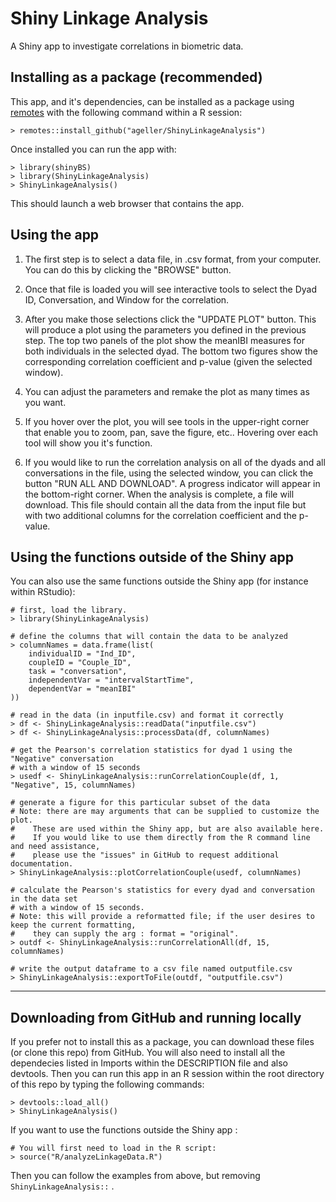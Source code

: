 # Shiny Linkage Analysis

A Shiny app to investigate correlations in biometric data.

## Installing as a package (recommended)
This app, and it's dependencies, can be installed as a package using [remotes](https://github.com/r-lib/remotes) with the following command within a R session:
```
> remotes::install_github("ageller/ShinyLinkageAnalysis")
```

Once installed you can run the app with:
```
> library(shinyBS)
> library(ShinyLinkageAnalysis)
> ShinyLinkageAnalysis()
```

This should launch a web browser that contains the app.  

## Using the app

1. The first step is to select a data file, in .csv format, from your computer.  You can do this by clicking the "BROWSE" button.

2. Once that file is loaded you will see interactive tools to select the Dyad ID, Conversation, and Window for the correlation.  

3. After you make those selections click the "UPDATE PLOT" button.  This will produce a plot using the parameters you defined in the previous step.  The top two panels of the plot show the meanIBI measures for both individuals in the selected dyad.  The bottom two figures show the corresponding correlation coefficient and p-value (given the selected window).

4. You can adjust the parameters and remake the plot as many times as you want.

5. If you hover over the plot, you will see tools in the upper-right corner that enable you to zoom, pan, save the figure, etc..  Hovering over each tool will show you it's function.

6. If you would like to run the correlation analysis on all of the dyads and all conversations in the file, using the selected window, you can click the button "RUN ALL AND DOWNLOAD".  A progress indicator will appear in the bottom-right corner.  When the analysis is complete, a file will download.  This file should contain all the data from the input file but with two additional columns for the correlation coefficient and the p-value. 

## Using the functions outside of the Shiny app

You can also use the same functions outside the Shiny app (for instance within RStudio):

```
# first, load the library.
> library(ShinyLinkageAnalysis)
```

```
# define the columns that will contain the data to be analyzed
> columnNames = data.frame(list(
	individualID = "Ind_ID", 
	coupleID = "Couple_ID",
	task = "conversation", 
	independentVar = "intervalStartTime", 
	dependentVar = "meanIBI"
))
```

```
# read in the data (in inputfile.csv) and format it correctly
> df <- ShinyLinkageAnalysis::readData("inputfile.csv") 
> df <- ShinyLinkageAnalysis::processData(df, columnNames)
```

```
# get the Pearson's correlation statistics for dyad 1 using the "Negative" conversation 
# with a window of 15 seconds
> usedf <- ShinyLinkageAnalysis::runCorrelationCouple(df, 1, "Negative", 15, columnNames) 
```

```
# generate a figure for this particular subset of the data 
# Note: there are may arguments that can be supplied to customize the plot.  
#    These are used within the Shiny app, but are also available here.  
#    If you would like to use them directly from the R command line and need assistance, 
#    please use the "issues" in GitHub to request additional documentation. 
> ShinyLinkageAnalysis::plotCorrelationCouple(usedf, columnNames)  
```

```
# calculate the Pearson's statistics for every dyad and conversation in the data set 
# with a window of 15 seconds.
# Note: this will provide a reformatted file; if the user desires to keep the current formatting, 
#    they can supply the arg : format = "original".
> outdf <- ShinyLinkageAnalysis::runCorrelationAll(df, 15, columnNames)
```

```
# write the output dataframe to a csv file named outputfile.csv
> ShinyLinkageAnalysis::exportToFile(outdf, "outputfile.csv") 
```

---

## Downloading from GitHub and running locally

If you prefer not to install this as a package, you can download these files (or clone this repo) from GitHub.  You will also need to install all the dependecies listed in Imports within the DESCRIPTION file and also devtools.  Then you can run this app in an R session within the root directory of this repo by typing the following commands:

```
> devtools::load_all()
> ShinyLinkageAnalysis()
```

If you want to use the functions outside the Shiny app :

```
# You will first need to load in the R script:
> source("R/analyzeLinkageData.R")
```

Then you can follow the examples from above, but removing `ShinyLinkageAnalysis::` .
